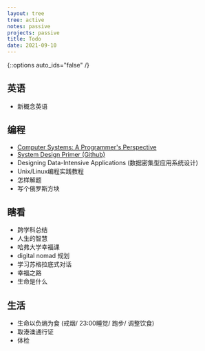 ```yaml
---
layout: tree
tree: active
notes: passive
projects: passive
title: Todo
date: 2021-09-10
---
```



{::options auto_ids="false" /}


## 英语
* 新概念英语

## 编程
* [Computer Systems: A Programmer's Perspective](http://csapp.cs.cmu.edu/3e/home.html)
* [System Design Primer (Github)](https://github.com/donnemartin/system-design-primer)
* Designing Data-Intensive Applications (数据密集型应用系统设计)
* Unix/Linux编程实践教程
* 怎样解题
* 写个俄罗斯方块

## 瞎看
* 跨学科总结
* 人生的智慧
* 哈弗大学幸福课
* digital nomad 规划
* 学习苏格拉底式对话
* 幸福之路
* 生命是什么

## 生活
* 生命以负熵为食 (戒烟/ 23:00睡觉/ 跑步/ 调整饮食)
* 取港澳通行证
* 体检

